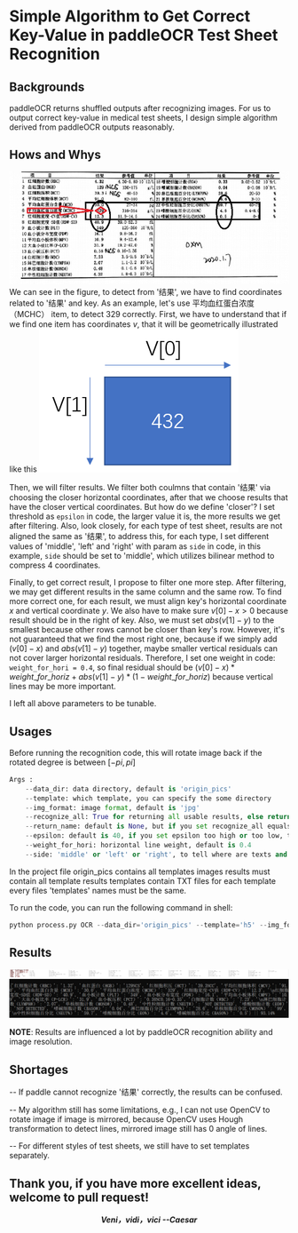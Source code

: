 # Simple Algorithm to Get Correct Key-Value in paddleOCR Test Sheet Recognition

## Backgrounds
paddleOCR returns shuffled outputs after recognizing images.
For us to output correct key-value in medical test sheets, I design simple algorithm derived from paddleOCR outputs reasonably.

## Hows and Whys
![img](./README/test.jpg)
We can see in the figure, to detect from '结果', we have to find coordinates related to '结果' and key.
As an example, let's use 平均血红蛋白浓度（MCHC） item, to detect 329 correctly. 
First, we have to understand that if we find one item has coordinates $v$, that it will be geometrically illustrated like this
![img](./README/coor.png)

Then, we will filter results. We filter both coulmns that contain '结果' via choosing the closer horizontal coordinates, after that we choose results that have the closer vertical coordinates. But how do we define 'closer'? I set threshold as `epsilon` in code, the larger value it is, the more results we get after filtering.
Also, look closely, for each type of test sheet, results are not aligned the same as '结果', to address this, for each type, I set different values of 'middle', 'left' and 'right' with param as `side` in code, in this example, `side` should be set to 'middle', which utilizes bilinear method to compress 4 coordinates.

Finally, to get correct result, I propose to filter one more step. After filtering, we may get different results in the same column and the same row. To find more correct one, for each result, we must align key's horizontal coordinate $x$ and vertical coordinate $y$.
We also have to make sure $v[0] - x >0$ because result should be in the right of key. Also, we must set $abs(v[1] - y)$ to the smallest because other rows cannot be closer than key's row. However, it's not guaranteed that we find the most right one, because if we simply add $(v[0] - x)$ and $abs(v[1] - y)$ together, maybe smaller vertical residuals can not cover larger horizontal residuals. Therefore, I set one weight in code: `weight_for_hori = 0.4`, so final residual should be $(v[0] - x) * weight\_for\_horiz + abs(v[1] - y) * (1 - weight\_for\_horiz)$ because vertical lines may be more important. 

I left all above parameters to be tunable.

## Usages
Before running the recognition code, this will rotate image back if the rotated degree is between $[-pi, pi]$

```python
Args : 
	--data_dir: data directory, default is 'origin_pics'
	--template: which template, you can specify the some directory
	--img_format: image format, default is 'jpg'
	--recognize_all: True for returning all usable results, else return the specific file
	--return_name: default is None, but if you set recognize_all equals False, you must set return_name to be a specific value
	--epsilon: default is 40, if you set epsilon too high or too low, the results may be not promising, the LARGET the BETTER
	--weight_for_hori: horizontal line weight, default is 0.4
	--side: 'middle' or 'left' or 'right', to tell where are texts and 结果 aligned
```
In the project file origin_pics contains all templates images results must contain all template results templates contain TXT files for each template every files 'templates' names must be the same.

To run the code, you can run the following command in shell:

```python
python process.py OCR --data_dir='origin_pics' --template='h5' --img_format='jpg' --recognize_all=True --return_name='bloodtestreport2.jpg' --epsilon=40 --weight_for_hori=0.4 --side='middle'
```

## Results
![img](./README/test1_result.jpg)
![img](./README/result.png)

**NOTE**: Results are influenced a lot by paddleOCR recognition ability and image resolution.

## Shortages
-- If paddle cannot recognize '结果' correctly, the results can be confused.

-- My algorithm still has some limitations, e.g., I can not use OpenCV to rotate image if image is mirrored, because
OpenCV uses Hough transformation to detect lines, mirrored image still has 0 angle of lines.

-- For different styles of test sheets, we still have to set templates separately.

## Thank you, if you have more excellent ideas, welcome to pull request!

***<center>Veni，vidi，vici --Caesar</center>***